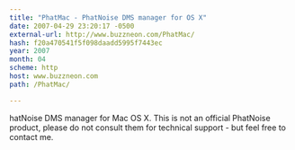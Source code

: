 ```yaml
---
title: "PhatMac - PhatNoise DMS manager for OS X"
date: 2007-04-29 23:20:17 -0500
external-url: http://www.buzzneon.com/PhatMac/
hash: f20a470541f5f098daadd5995f7443ec
year: 2007
month: 04
scheme: http
host: www.buzzneon.com
path: /PhatMac/

---
```


hatNoise DMS manager for Mac OS X. This is not an official PhatNoise product, please do not consult them for technical support - but feel free to contact me.
